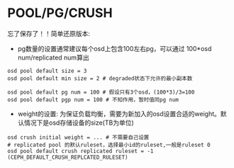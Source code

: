 # POOL/PG/CRUSH

忘了保存了！！简单还原版本:

* pg数量的设置通常建议每个osd上包含100左右pg，可以通过 100\*osd num/replicated num算出

```
osd pool default size = 3
osd pool default min size = 2 # degraded状态下允许的最小副本数

osd pool default pg num = 100 # 假设只有3个osd，(100*3)/3=100
osd pool default pgp num = 100 # 不知作用，暂时值同pg num
```

* weight的设置: 为保证负载均衡，需要为新加入的osd设置合适的weight。默认情况下是osd存储设备的size\(TB为单位\)

```
osd crush initial weight = ... # 不需要自己设置
# replicated pool 的默认ruleset，选择最小id的ruleset,一般是ruleset 0
osd pool default crush replicated ruleset = -1 (CEPH_DEFAULT_CRUSH_REPLCATED_RULESET)
```



